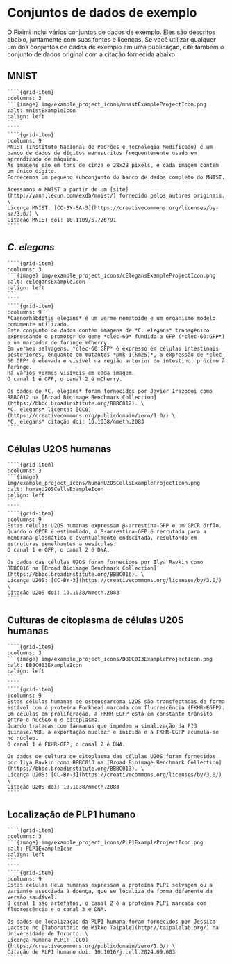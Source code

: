 # Conjuntos de dados de exemplo

O Piximi inclui vários conjuntos de dados de exemplo.
Eles são descritos abaixo, juntamente com suas fontes e licenças.
Se você utilizar qualquer um dos conjuntos de dados de exemplo em uma publicação, cite também o conjunto de dados original com a citação fornecida abaixo.

## MNIST

`````{grid}
````{grid-item}
:columns: 3
```{image} img/example_project_icons/mnistExampleProjectIcon.png
:alt: mnistExampleIcon
:align: left
```
````
````{grid-item}
:columns: 9
MNIST (Instituto Nacional de Padrões e Tecnologia Modificado) é um banco de dados de dígitos manuscritos frequentemente usado em aprendizado de máquina.
As imagens são em tons de cinza e 28x28 pixels, e cada imagem contém um único dígito.
Fornecemos um pequeno subconjunto do banco de dados completo do MNIST.

Acessamos o MNIST a partir de um [site](http://yann.lecun.com/exdb/mnist/) fornecido pelos autores originais. \
Licença MNIST: [CC-BY-SA-3](https://creativecommons.org/licenses/by-sa/3.0/) \
Citação MNIST doi: 10.1109/5.726791
````
`````

## *C. elegans*

`````{grid}
````{grid-item}
:columns: 3
```{image} img/example_project_icons/cElegansExampleProjectIcon.png
:alt: cElegansExampleIcon
:align: left
```
````
````{grid-item}
:columns: 9
*Caenorhabditis elegans* é um verme nematoide e um organismo modelo comumente utilizado.
Este conjunto de dados contém imagens de *C. elegans* transgênico expressando o promotor do gene *clec-60* fundido a GFP (*clec-60:GFP*) e um marcador de faringe mCherry.
Em vermes selvagens, *clec-60:GFP* é expresso em células intestinais posteriores, enquanto em mutantes *pmk-1(km25)*, a expressão de *clec-60:GFP* é elevada e visível na região anterior do intestino, próximo à faringe.
Há vários vermes visíveis em cada imagem.
O canal 1 é GFP, o canal 2 é mCherry.

Os dados de *C. elegans* foram fornecidos por Javier Irazoqui como BBBC012 na [Broad Bioimage Benchmark Collection](https://bbbc.broadinstitute.org/BBBC012). \
*C. elegans* licença: [CC0](https://creativecommons.org/publicdomain/zero/1.0/) \
*C. elegans* citação doi: 10.1038/nmeth.2083
````
`````

## Células U2OS humanas

`````{grid}
````{grid-item}
:columns: 3
```{image} img/example_project_icons/humanU2OSCellsExampleProjectIcon.png
:alt: humanU2OSCellsExampleIcon
:align: left
```
````
````{grid-item}
:columns: 9
Estas células U2OS humanas expressam β-arrestina-GFP e um GPCR órfão.
Quando o GPCR é estimulado, a β-arrestina-GFP é recrutada para a membrana plasmática e eventualmente endocitada, resultando em estruturas semelhantes a vesículas.
O canal 1 é GFP, o canal 2 é DNA.

Os dados das células U2OS foram fornecidos por Ilya Ravkin como BBBC016 na [Broad Bioimage Benchmark Collection](https://bbbc.broadinstitute.org/BBBC016). \
Licença U2OS: [CC-BY-3](https://creativecommons.org/licenses/by/3.0/) \
Citação U2OS doi: 10.1038/nmeth.2083
````
`````

## Culturas de citoplasma de células U20S humanas

`````{grid}
````{grid-item}
:columns: 3
```{image} img/example_project_icons/BBBC013ExampleProjectIcon.png
:alt: BBBC013ExampleIcon
:align: left
```
````
````{grid-item}
:columns: 9
Estas células humanas de osteossarcoma U2OS são transfectadas de forma estável com a proteína Forkhead marcada com fluorescência (FKHR-EGFP).
Em células em proliferação, a FKHR-EGFP está em constante trânsito entre o núcleo e o citoplasma.
Quando tratadas com fármacos que impedem a sinalização da PI3 quinase/PKB, a exportação nuclear é inibida e a FKHR-EGFP acumula-se no núcleo.
O canal 1 é FKHR-GFP, o canal 2 é DNA.

Os dados de cultura de citoplasma das células U2OS foram fornecidos por Ilya Ravkin como BBBC013 na [Broad Bioimage Benchmark Collection](https://bbbc.broadinstitute.org/BBBC013). \
Licença U2OS: [CC-BY-3](https://creativecommons.org/licenses/by/3.0/) \
Citação U2OS doi: 10.1038/nmeth.2083
````
`````

## Localização de PLP1 humano

`````{grid}
````{grid-item}
:columns: 3
```{image} img/example_project_icons/PLP1ExampleProjectIcon.png
:alt: PLP1ExampleIcon
:align: left
```
````
````{grid-item}
:columns: 9
Estas células HeLa humanas expressam a proteína PLP1 selvagem ou a variante associada à doença, que se localiza de forma diferente da versão saudável.
O canal 1 são artefatos, o canal 2 é a proteína PLP1 marcada com fluorescência e o canal 3 é DNA.

Os dados de localização da PLP1 humana foram fornecidos por Jessica Lacoste no [laboratório de Mikko Taipale](http://taipalelab.org/) na Universidade de Toronto. \
Licença humana PLP1: [CC0](https://creativecommons.org/publicdomain/zero/1.0/) \
Citação de PLP1 humano doi: 10.1016/j.cell.2024.09.003
````
`````
